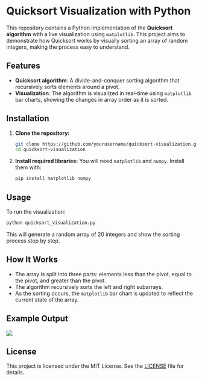 # Quicksort Visualization with Python

This repository contains a Python implementation of the **Quicksort algorithm** with a live visualization using `matplotlib`. This project aims to demonstrate how Quicksort works by visually sorting an array of random integers, making the process easy to understand.

## Features

- **Quicksort algorithm**: A divide-and-conquer sorting algorithm that recursively sorts elements around a pivot.
- **Visualization**: The algorithm is visualized in real-time using `matplotlib` bar charts, showing the changes in array order as it is sorted.
  
## Installation

1. **Clone the repository:**
   ```bash
   git clone https://github.com/yourusername/quicksort-visualization.git
   cd quicksort-visualization
   ```

2. **Install required libraries:**
   You will need `matplotlib` and `numpy`. Install them with:
   ```bash
   pip install matplotlib numpy
   ```

## Usage

To run the visualization:

```bash
python quicksort_visualization.py
```

This will generate a random array of 20 integers and show the sorting process step by step.

## How It Works

- The array is split into three parts: elements less than the pivot, equal to the pivot, and greater than the pivot.
- The algorithm recursively sorts the left and right subarrays.
- As the sorting occurs, the `matplotlib` bar chart is updated to reflect the current state of the array.

## Example Output

![](screenshot.png)

## License

This project is licensed under the MIT License. See the [LICENSE](LICENSE) file for details.


